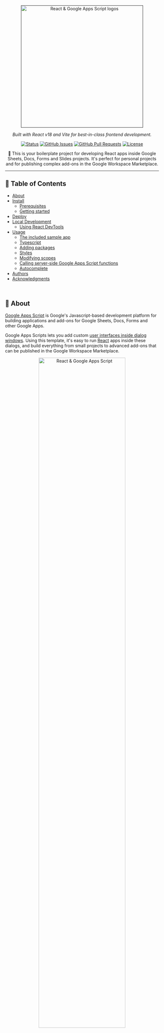 <p align="center">
  <a href="" rel="noopener">
 <img width="400" src="https://i.imgur.com/83Y7bWN.png" alt="React & Google Apps Script logos"></a>
</p>
<p align="center"><i>
  Built with React v18 and Vite for best-in-class frontend development.
</i></p>

<div align="center">

[![Status](https://img.shields.io/badge/status-active-success.svg?color=46963a&style=flat-square)]()
[![GitHub Issues](https://img.shields.io/github/issues/enuchi/React-Google-Apps-Script.svg?color=lightblue&style=flat-square)](https://github.com/enuchi/React-Google-Apps-Script/issues)
[![GitHub Pull Requests](https://img.shields.io/github/issues-pr/enuchi/React-Google-Apps-Script.svg?color=blue&style=flat-square)](https://github.com/enuchi/React-Google-Apps-Script/pulls)
[![License](https://img.shields.io/github/license/enuchi/React-Google-Apps-Script?color=pink&style=flat-square)](/LICENSE)

</div>

<p align="center"> 🚀 This is your boilerplate project for developing React apps inside Google Sheets, Docs, Forms and Slides projects. It's perfect for personal projects and for publishing complex add-ons in the Google Workspace Marketplace.
</p>

---

## 📝 Table of Contents

- [About](#about)
- [Install](#install)
  - [Prerequisites](#prerequisites)
  - [Getting started](#getting-started)
- [Deploy](#deploy)
- [Local Development](#local-development)
  - [Using React DevTools](#dev-tools)
- [Usage](#usage)
  - [The included sample app](#the-included-sample-app)
  - [Typescript](#new-typescript)
  - [Adding packages](#adding-packages)
  - [Styles](#styles)
  - [Modifying scopes](#modifying-scopes)
  - [Calling server-side Google Apps Script functions](#calling-server-side-google-apps-script-functions)
  - [Autocomplete](#Autocomplete)
- [Authors](#authors)
- [Acknowledgments](#acknowledgement)

<br/>

## 🔎 About <a name = "about"></a>

[Google Apps Script](https://developers.google.com/apps-script/overview) is Google's Javascript-based development platform for building applications and add-ons for Google Sheets, Docs, Forms and other Google Apps.

Google Apps Scripts lets you add custom [user interfaces inside dialog windows](https://developers.google.com/apps-script/guides/html). Using this template, it's easy to run [React](https://reactjs.org/) apps inside these dialogs, and build everything from small projects to advanced add-ons that can be published in the Google Workspace Marketplace.

<p align="center">
 <img width="75%" src="https://i.imgur.com/BZvQ5ua.png" alt="React & Google Apps Script">
</p>

This repo is a boilerplate project for developing React apps with Google Apps Script projects. You can use this starter template to build your own React apps and deploy them inside Google Sheets, Docs, Forms and Slides for use in dialogs and sidebars. Sample code is provided showing how your React app can interact with the underlying Google Apps Script server-side code.

Read on to get started with your own project!
<br/>

## 🚜 Install <a name = "install"></a>

These instructions will get you set up with a copy of the React project code on your local machine. It will also get you logged in to `clasp`, which lets you manage script projects from the command line.

See [deploy](#deploy) for notes on how to deploy the project and see it live in a Google Spreadsheet.

### Prerequisites <a name = "prerequisites"></a>

- Make sure you're running at least [Node.js](https://nodejs.org/en/download/) v18 and [yarn (classic)](https://classic.yarnpkg.com/lang/en/docs/install/).

- You'll need to enable the Google Apps Script API. You can do that by visiting [script.google.com/home/usersettings](https://script.google.com/home/usersettings).

- To use live reload while developing, you'll need to serve your files locally using HTTPS. See [local development](#local-development) below for instructions on setting up your local environment.

### 🏁 Getting started <a name = "getting-started"></a>

Full steps to getting your local environment set up, deploying your app, and also running your app locally for local development are shown in the video below:

https://github.com/enuchi/React-Google-Apps-Script/assets/31550519/83622b83-0d0e-43de-a589-36f96d51c9c4


**1.** First, let's clone the repo and install the dependencies. This project is published as a public template, so you can also fork the repo or select "Use this template" in GitHub.

```bash
git clone https://github.com/enuchi/React-Google-Apps-Script.git
cd React-Google-Apps-Script
yarn install
```


**2.** Next, we'll need to log in to [clasp](https://github.com/google/clasp), which lets us manage our Google Apps Script projects locally.

```bash
yarn run login
```
**3.** Now let's run the setup script to create a New spreadsheet and script project from the command line.

```bash
yarn run setup
```

Alternatively, you can use an existing Google Spreadsheet and Script file instead of creating a new one.

<details>
  <summary>See instructions here for using an existing project.</summary>

You will need to update the `.clasp.json` file in the root of this project with the following three key/value pairs (see .clasp.json.SAMPLE for reference):

```json
{
  "scriptId": "1PY037hPcy................................................",
  "parentId": ["1Df30......................................."],
  "rootDir": "./dist"
}
```

- `scriptId`: Your existing script project's `scriptId`. You can find it by opening your spreadsheet, selecting **Tools > Script Editor** from the menubar, then **File > Project properties**, and it will be listed as "Script ID".

- `parentId`: An array with a single string, the ID of the parent file (spreadsheet, doc, etc.) that the script project is bound to. You can get this ID from the url, where the format is usually `https://docs.google.com/spreadsheets/d/{id}/edit`. This allows you to run `npm run open` and open your file directly from the command line.

- `rootDir`: This should always be `"./dist"`, i.e. the local build folder that is used to store project files.

</details>

Next, let's deploy the app so we can see it live in Google Spreadsheets.

https://github.com/enuchi/React-Google-Apps-Script/assets/31550519/0c67c4b8-e3f5-4345-8460-470e9211aeb9

<br/>

## 🚀 Deploy <a name = "deploy"></a>

Run the deploy command. You may be prompted to update your manifest file. Type 'yes'.

```bash
yarn run deploy
```

The deploy command will build all necessary files using production settings, including all server code (Google Apps Script code), client code (React bundle), and config files. All bundled files will be outputted to the `dist/` folder, then pushed to the Google Apps Script project.

Now open Google Sheets and navigate to your new spreadsheet (e.g. the file "My React Project"). You can also run `yarn run open`. Make sure to refresh the page if you already had it open. You will now see a new menu item appear containing your app!

<br/>

## 🎈 Local Development <a name="local-development"></a>

We can develop our client-side React apps locally, and see our changes directly inside our Google Spreadsheet dialog window.

There are two steps to getting started: installing a certificate (first time only), and running the start command.

1. Generating a certificate for local development <a name = "generatingcerts"></a>

   Install the mkcert package:

   ```bash
   # mac:
   brew install mkcert

   # windows:
   choco install mkcert
   ```

   [More install options here.](https://github.com/FiloSottile/mkcert#installation)

   Then run the mkcert install script:

   ```bash
   mkcert -install
   ```

   Create the certs in your repo:

   ```
   yarn run setup:https
   ```

2. Now you're ready to start:
   ```bash
   yarn run start
   ```

The start command will create and deploy a development build, and serve your local files.

After running the start command, navigate to your spreadsheet and open one of the menu items. It should now be serving your local files. When you make and save changes to your React app, your app will reload instantly within the Google Spreadsheet, and have access to any server-side functions!

https://github.com/enuchi/React-Google-Apps-Script/assets/31550519/981604ac-bdea-489d-97fa-72e6d24ba6dd

<br/>

### 🔍 Using React DevTools <a name="dev-tools"></a>

React DevTools is a tool that lets you inspect the React component hierarchies during development.

<details>
  <summary>Instructions for installing React DevTools</summary>

<br/>

You will need to use the "standalone" version of React DevTools since our React App is running in an iframe ([more details here](https://github.com/facebook/react/tree/master/packages/react-devtools#usage-with-react-dom)).

1. In your repo install the React DevTools package as a dev dependency:

   ```bash
   yarn add -D react-devtools
   ```

2. In a new terminal window run `npx react-devtools` to launch the DevTools standalone app.

3. Add `<script src="http://localhost:8097"></script>` to the top of your `<head>` in your React app, e.g. in the [index.html](https://github.com/enuchi/React-Google-Apps-Script/blob/e73e51e56e99903885ef8dd5525986f99038d8bf/src/client/dialog-demo-bootstrap/index.html) file in the sample Bootstrap app.

4. Deploy your app (`yarn run deploy:dev`) and you should see DevTools tool running and displaying your app hierarchy.

   <img width="100%" src="https://user-images.githubusercontent.com/31550519/110273600-ee9eae80-7f9a-11eb-9796-31353b47dfa8.gif">

5. Don't forget to remove the `<script>` tag before deploying to production.

</details>

<br/>

## ⛏️ Usage <a name = "Usage"></a>

### The included sample app

The included sample app allows inserting/activating/deleting sheets through a simple HTML dialog, built with React. This simple app demonstrates how a React app can interact with the underlying Spreadsheet using Google Apps Script functions.

The included sample app has five menu items that demonstrate how to load pages in various dialogs and sidebars. Sample implementations using different component libraries are included.

- `Sheet Editor` - This is a basic app that opens in a dialog window that demonstrates how to select, create and delete sheets in a Google Sheets documents through server calls. It uses vanilla React with no component library.
- `Sheet Editor (Boostrap)` - The same basic app is included but styled with the Bootstrap library using [`react-bootstrap`](https://react-bootstrap.github.io/). The bootstrap example also contains an example of a page built with typescript (see below).
- `Sheet Editor (MUI)` - A similar example using [`Material UI`](https://mui.com/).
- `Sheet Editor (Tailwind CSS)` - Another example, using [`Tailwind CSS`](https://tailwindcss.com/)
- `About me` - This is just a simple page that demonstrates the use of a sidebar dialog.

Access the dialogs through the new menu item that appears. You may need to refresh the spreadsheet and approve the app's permissions the first time you use it.

Note that if you are choosing to use one framework, for example `Tailwind`, for your project, it is advisable to remove the dependencies for the other component libraries.

<details>
  <summary>Here are some steps to take to clean up the repo if you are only using a single library</summary>

1. Uninstall unneeded dependencies (`yarn remove react-bootstrap ...` etc.)

2. Remove the unneeded menu bar items from the server code.

3. Remove the unneeded client code.

4. Update the `clientEntrypoints` in the [vite config file](./vite.config.ts) to only target the relevant apps.

<br/>

</details>

</br>

### Typescript

This project is built mainly with typescript but also supports Javascript, and examples of both are included here, both in server-side and client-side (React) code. The included sample app has a typescript example using the Bootstrap component library.

To use typescript, simply use a typescript extension in either the client code (.ts/.tsx) or the server code (.ts), and your typescript file will compile to the proper format.

For client-side code, see [FormInput.tsx in the Bootstrap demo](./src/client/dialog-demo-bootstrap/components/FormInput.tsx) for an example file. Note that it is okay to have a mix of javascript and typescript, as seen in the Bootstrap demo.

To use typescript in server code, just change the file extension to .ts. The server-side code already utilizes type definitions for Google Apps Script APIs.

A basic typescript configuration is used here that correctly transpiles to code that is compatible with Google Apps Script. However, if you want more control over your setup you can modify the included [tsconfig.json file](./tsconfig.json).

### Adding packages

You can add packages to your client-side React app.

For instance, install `react-transition-group`:

```bash
yarn add react-transition-group
```

Important: Since Google Apps Scripts projects don't let you easily reference external files, this project will bundle an entire app into one HTML file. If you are importing large libraries this can result in a large file. To help reduce the size of these large HTML files, you can try to externalize packages by using a CDN to load packages. For packages that can be loaded through a CDN (usually they will have a UMD build), you can configure the externals and globals details in the [vite config file](./vite.config.ts). You will also need to include a script element in the head of the `index.html` file, loading the library from a CDN, and making sure it supports a UMD build, e.g.
`<script crossorigin src="https://unpkg.com/react-transition-group@4.4.2/dist/react-transition-group.min.js"></script>`.

If set up properly, this will load packages from the CDN in production and will reduce your overall bundle size.

Make sure that you update the script tag with the same version of the package you are installing with yarn, so that you are using the same version in development and production.

### Styles

By default this project supports global CSS stylesheets. Make sure to import your stylesheet in your entrypoint file [index.js](./src/client/dialog-demo/index.js):

```javascript
import './styles.css';
```

Many external component libraries require a css stylesheet in order to work properly. You can import stylesheets in the HTML template, [as shown here with the Bootstrap stylesheet](./src/client/dialog-demo-bootstrap/index.html).

### Modifying scopes

The included app only requires access to Google Spreadsheets and to loading dialog windows. If you make changes to the app's requirements, for instance, if you modify this project to work with Google Forms or Docs, make sure to edit the oauthScopes in the [appscript.json file](./appsscript.json).

See https://developers.google.com/apps-script/manifest for information on the `appsscript.json` structure.

### Calling server-side Google Apps Script functions

This project uses the [gas-client](https://github.com/enuchi/gas-client) package to more easily call server-side functions using promises.

```js
// Google's client-side google.script.run utility requires calling server-side functions like this:
google.script.run
  .withSuccessHandler((response) => doSomething(response))
  .withFailureHandler((err) => handleError(err))
  .addSheet(sheetTitle);

// Using gas-client we can use more familiar promises style like this:
import Server from 'gas-client';
const { serverFunctions } = new Server();

// We now have access to all our server functions, which return promises!
serverFunctions
  .addSheet(sheetTitle)
  .then((response) => doSomething(response))
  .catch((err) => handleError(err));

// Or with async/await:
async () => {
  try {
    const response = await serverFunctions.addSheet(sheetTitle);
    doSomething(response);
  } catch (err) {
    handleError(err);
  }
};
```

In development, `gas-client` will allow you to call server-side functions from your local environment. In production, it will use Google's underlying `google.script.run` utility.

### Autocomplete

This project includes support for autocompletion and complete type definitions for Google Apps Script methods.

![autocomplete support](https://i.imgur.com/E7FLeTX.gif 'autocomplete')

All available methods from the Google Apps Script API are shown with full definitions and links to the official documentation, plus information on argument, return type and sample code.

<br/>

## ✍️ Authors <a name = "authors"></a>

- [@enuchi](https://github.com/enuchi) - Creator and maintainer

See the list of [contributors](https://github.com/enuchi/React-Google-Apps-Script/contributors) who participated in this project.

<br/>

## 🎉 Acknowledgements <a name = "acknowledgement"></a>

Part of this project has been adapted from [apps-script-starter](https://github.com/labnol/apps-script-starter), a great starter project for server-side projects ([license here](https://github.com/labnol/apps-script-starter/blob/master/LICENSE)).
